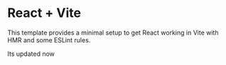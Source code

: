 # React + Vite

This template provides a minimal setup to get React working in Vite with HMR and some ESLint rules.

Its updated now


